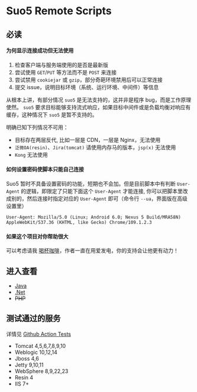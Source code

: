 # Suo5 Remote Scripts

## 必读

#### 为何显示连接成功但无法使用

1. 检查客户端与服务端使用的是否是最新版
2. 尝试使用 `GET`/`PUT` 等方法而不是 `POST` 来连接
3. 尝试禁用 `cookiejar` 或 `gzip`，部分奇葩环境禁用后可以正常连接
4. 提交 issue，说明目标环境（系统、运行环境、中间件）等信息

从根本上讲，有部分情况 `suo5` 是无法支持的，这并非是程序 bug，而是工作原理使然。
`suo5` 要求目标能够支持流式响应，如果目标中间件或是负载均衡对响应有缓存，这种情况下 `suo5` 是暂不支持的。

明确已知下列情况不可用：

- 目标存在两层反代, 比如一层是 CDN，一层是 Nginx，无法使用
- `泛微OA(resin)`、`Jira(tomcat)` 请使用内存马的版本，`jsp(x)` 无法使用
- `Kong` 无法使用

#### 如何设置密码使脚本只能自己连接

Suo5 暂时不具备设置密码的功能，短期也不会加。但是目前脚本中有判断 `User-Agent` 的逻辑，即限定了只能下面这个 `User-Agent`
才能连接,
你可以把脚本里改成别的，然后连接时指定对应的 `User-Agent` 即可（命令行 `--ua`，界面版在高级设置里）

```
User-Agent: Mozilla/5.0 (Linux; Android 6.0; Nexus 5 Build/MRA58N) AppleWebKit/537.36 (KHTML, like Gecko) Chrome/109.1.2.3
```

#### 如果这个项目对你帮助很大

可以考虑请我 [喝杯咖啡](../DONATION.md)，作者一直在用爱发电，你的支持会让他更有动力！

## 进入查看

- [Java](java)
- [.Net](.net)
- ~~PHP~~

## 测试通过的服务

详情见 [Github Action Tests](https://github.com/zema1/suo5/actions/workflows/test.yml?query=branch%3Amain)

- Tomcat 4,5,6,7,8,9,10
- Weblogic 10,12,14
- Jboss 4,6
- Jetty 9,10,11
- WebSphere 8,9,22,23
- Resin 4
- IIS 7+
